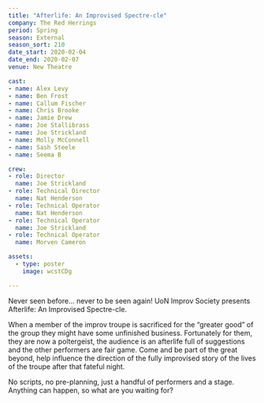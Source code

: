 ```yaml
---
title: "Afterlife: An Improvised Spectre-cle"
company: The Red Herrings
period: Spring
season: External
season_sort: 210
date_start: 2020-02-04
date_end: 2020-02-07
venue: New Theatre

cast:
- name: Alex Levy
- name: Ben Frost
- name: Callum Fischer
- name: Chris Brooke
- name: Jamie Drew
- name: Joe Stallibrass
- name: Joe Strickland
- name: Molly McConnell
- name: Sash Steele 
- name: Seema B

crew: 
- role: Director
  name: Joe Strickland
- role: Technical Director 
  name: Nat Henderson
- role: Technical Operator 
  name: Nat Henderson
- role: Technical Operator 
  name: Joe Strickland
- role: Technical Operator 
  name: Morven Cameron

assets:
  - type: poster
    image: wcstCDg

---
```


Never seen before... never to be seen again! UoN Improv Society presents Afterlife: An Improvised Spectre-cle.

When a member of the improv troupe is sacrificed for the “greater good” of the group they might have some unfinished business. Fortunately for them, they are now a poltergeist, the audience is an afterlife full of suggestions and the other performers are fair game. Come and be part of the great beyond, help influence the direction of the fully improvised story of the lives of the troupe after that fateful night. 

No scripts, no pre-planning, just a handful of performers and a stage. Anything can happen, so what are you waiting for?